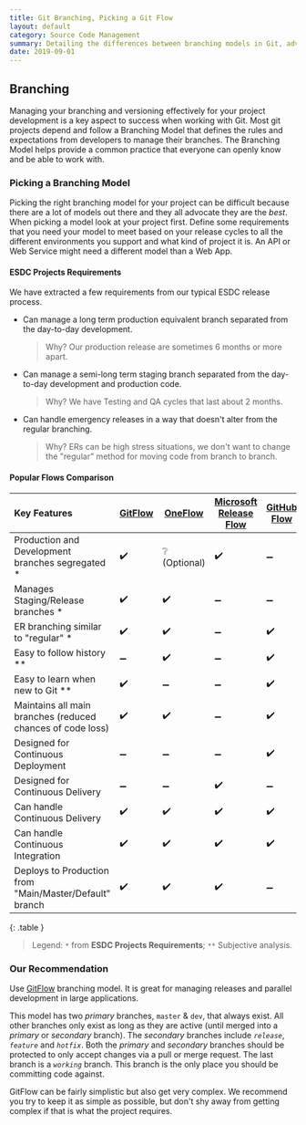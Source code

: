 ```yaml
---
title: Git Branching, Picking a Git Flow
layout: default
category: Source Code Management
summary: Detailing the differences between branching models in Git, advising on the best to pick for your application.
date: 2019-09-01
---
```


## Branching

Managing your branching and versioning effectively for your project development is a key aspect to success when working with Git.
Most git projects depend and follow a Branching Model that defines the rules and expectations from developers to manage their branches.
The Branching Model helps provide a common practice that everyone can openly know and be able to work with.

### Picking a Branching Model

Picking the right branching model for your project can be difficult because there are a lot of models out there and they all advocate they are the _best_.
When picking a model look at your project first.
Define some requirements that you need your model to meet based on your release cycles to all the different environments you support and what kind of project it is.
An API or Web Service might need a different model than a Web App.

#### ESDC Projects Requirements

We have extracted a few requirements from our typical ESDC release process.

- Can manage a long term production equivalent branch separated from the day-to-day development.  
  > Why? Our production release are sometimes 6 months or more apart.
- Can manage a semi-long term staging branch separated from the day-to-day development and production code.  
  > Why? We have Testing and QA cycles that last about 2 months.
- Can handle emergency releases in a way that doesn't alter from the regular branching.  
  > Why? ERs can be high stress situations, we don't want to change the "regular" method for moving code from branch to branch.

#### Popular Flows Comparison

| Key Features | [GitFlow](https://datasift.github.io/gitflow/IntroducingGitFlow.html) | [OneFlow](https://www.endoflineblog.com/oneflow-a-git-branching-model-and-workflow) | [Microsoft Release Flow](https://docs.microsoft.com/en-us/azure/devops/learn/devops-at-microsoft/release-flow) | [GitHub Flow](https://githubflow.github.io/) | [GitLab Flow](https://docs.gitlab.com/ee/workflow/gitlab_flow.html) |
| :--- | --- | --- | --- | --- | --- |
| Production and Development branches segregated * | :heavy_check_mark: | :grey_question: (Optional) | :heavy_check_mark: | :heavy_minus_sign: | :heavy_check_mark: |
| Manages Staging/Release branches * | :heavy_check_mark: | :heavy_check_mark: | :heavy_minus_sign: | :heavy_minus_sign: | :heavy_check_mark: |
| ER branching similar to "regular" * | :heavy_check_mark: | :heavy_check_mark: | :heavy_minus_sign: | :heavy_check_mark: | :heavy_minus_sign: |
| Easy to follow history ** | :heavy_minus_sign: | :heavy_check_mark: | :heavy_minus_sign: | :heavy_check_mark: | :heavy_minus_sign: |
| Easy to learn when new to Git ** | :heavy_check_mark: | :heavy_minus_sign: | :heavy_minus_sign: | :heavy_check_mark: | :heavy_minus_sign: |
| Maintains all main branches (reduced chances of code loss) | :heavy_check_mark: | :heavy_check_mark: | :heavy_minus_sign: | :heavy_check_mark: | :heavy_check_mark: |
| Designed for Continuous Deployment | :heavy_minus_sign: | :heavy_minus_sign: | :heavy_minus_sign: | :heavy_check_mark: | :heavy_minus_sign: |
| Designed for Continuous Delivery | :heavy_minus_sign: | :heavy_minus_sign: | :heavy_check_mark: | :heavy_minus_sign: | :heavy_check_mark: |
|  Can handle Continuous Delivery | :heavy_check_mark: | :heavy_check_mark: | :heavy_check_mark: | :heavy_check_mark: | :heavy_check_mark: |
|  Can handle Continuous Integration | :heavy_check_mark: | :heavy_check_mark: | :heavy_check_mark: | :heavy_check_mark: | :heavy_check_mark: |
| Deploys to Production from "Main/Master/Default" branch | :heavy_check_mark: | :heavy_check_mark: | :heavy_check_mark: | :heavy_minus_sign: | :heavy_check_mark: |
{: .table }

> Legend: `*` from **ESDC Projects Requirements**; `**` Subjective analysis.

### Our Recommendation

Use [GitFlow](https://datasift.github.io/gitflow/IntroducingGitFlow.html) branching model.
It is great for managing releases and parallel development in large applications.

This model has two _primary_ branches, `master` & `dev`, that always exist.
All other branches only exist as long as they are active (until merged into a _primary_ or _secondary_ branch).
The _secondary_ branches include _`release`_, _`feature`_ and _`hotfix`_.
Both the _primary_ and _secondary_ branches should be protected to only accept changes via a pull or merge request.
The last branch is a _`working`_ branch.
This branch is the only place you should be committing code against.

GitFlow can be fairly simplistic but also get very complex.
We recommend you try to keep it as simple as possible, but don't shy away from getting complex if that is what the project requires.

